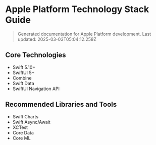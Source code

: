 # Apple Platform Technology Stack Guide

> Generated documentation for Apple Platform development.
> Last updated: 2025-03-03T05:04:12.258Z

## Core Technologies

- Swift 5.10+
- SwiftUI 5+
- Combine
- Swift Data
- SwiftUI Navigation API

## Recommended Libraries and Tools

- Swift Charts
- Swift Async/Await
- XCTest
- Core Data
- Core ML
